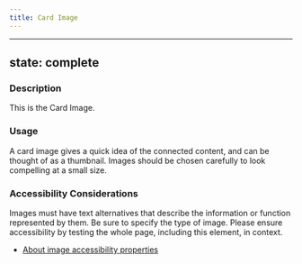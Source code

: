 ```yaml
---
title: Card Image
---
```


---
state: complete
---

### Description
This is the Card Image.

### Usage
A card image gives a quick idea of the connected content, and can be thought of as a thumbnail. Images should be chosen carefully to look compelling at a small size.

### Accessibility Considerations
Images must have text alternatives that describe the information or function represented by them. Be sure to specify the type of image. Please ensure accessibility by testing the whole page, including this element, in context.

* <a href="https://www.w3.org/WAI/tutorials/images/">About image accessibility properties</a>

<!-- ### SEO Considerations
This section is left intentionally blank and is for future consideration.

### Technical Considerations
Anything special technical-wise will be shared here. -->
